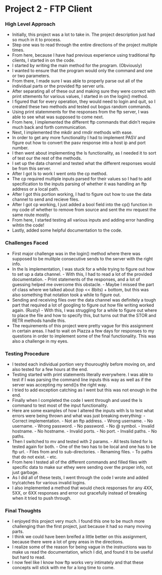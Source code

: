 # Project 2 - FTP Client

### High Level Approach
- Initially, this project was a lot to take in. The project description just had so much in it to process.
- Step one was to read through the entire directions of the project multiple times.
- From here, because I have had previous experience using traditional ftp clients, I started in on the code.
- I started by writing the main method for the program. (Obviously)
- I wanted to ensure that the program would only the command and one or two parameters.
- From there, I made sure I was able to properly parse out all of the individual parts or the provided ftp server urls.
- After separating all of these out and making sure they were correct with print sttements for various values, I started in on the login() method.
- I figured that for every operation, they would need to login and quit, so I created these two methods and tested out bogus random commands.
- Using print statemments for the responses from the ftp server, I was able to see what was supposed to come next.
- From here, I implemented the different ftp commands that didn't require much back and forth communication. 
- Next, I implemented the mkdir and rmdir methods with ease.
- In order to get any more functionality I had to implement PASV and figure out how to convert the pasv response into a host ip and port number.
- I then went about implementing the ls functionality, as I needed it to sort of test our the rest of the methods.
- I set up the data channel and tested what the different responses would be from this server.
- After I got ls to work I went onto the cp method.
- The cp required multiple inputs parsed for their values so I had to add specification to the inputs parsing of whether it was handling an ftp address or a local path.
- After I got this portion working, I had to figure out how to use the data channel to send and recieve files.
- After I got cp working, I just added a bool field into the cp() function in my code of whether to remove from source and sent the mv request the same route mostly.
- From here, I started testing all various inputs and adding error handling wihtin the code!
- Lastly, added some helpful documentation to the code.

### Challenges Faced
- First major challenge was in the login() method where there was supposed to be mulitple consecutive sends to the server with the right info. 
- In the ls implementation, I was stuck for a while trying to figure out how to set up a data channel.
        - With this, I had to read a lot of the provided documentation.
        - Print statements of the responses, and a lot of guessing helped me overcome this obstacle.
        - Maybe I missed the part of class where we talked about (top << 8bits) + bottom, but this was also something that notation took a while to figure out.
- Sending and receiving files over the data channel was definitely a tough part that required a lot of googling to figure out how file writing worked again. (Rusty)
        - With this, I was struggling for a while to figure out where to place the file and how to specify this, but turns out that the STOR and RETR methods handle this.
- The requirements of this project were pretty vague for this assignment in certain areas. I had to wait on Piazza a few days for responses to my questions in order to implement some of the final functionality. This was also a challenge in my eyes.

### Testing Procedure
- I tested each individual portion very thouroughly before moving on, and also tested for a few hours at the end.
- Testing started with print statements literally everywhere. I was able to test if I was parsing the command line inputs this way as well as if the server was accepting my send()s the right way.
- I tried to add exception catching as I went but this was not enough in the end.
- Finally when I completed the code I went through and used the ls command to test most of the input functionality.
- Here are some examples of how I altered the inputs with ls to test what errors were being thrown and what was just breaking everything:
        - Correct implementation.
        - Not an ftp address.
        - Wrong username.
        - No username.
        - Wrong password.
        - No password.
        - No @ symbol.
        - Invalid hostname.
        - No hostname.
        - Invalid ports.
        - No port.
        - Invalid paths.
        - No paths.
- Then I switched to mv and tested with 2 params.
        - All tests listed for ls tested again for both.
        - One of the two has to be local and one has to be ftp url.
        - Files from and to sub-directories.
        - Renaming files.
        - To paths that do not exist.
        - etc.
- From here I tested all of the different commands and filled files with specific data to make sur ethey were sending over the proper info, not just garbage.
- As I did all of these tests, I went through the code I wrote and added try/catches for various invalid logins.
- I also implemented a method that would check responses for any 4XX, 5XX, or 6XX responses and error out gracefully instead of breaking when it tried to push through.

### Final Thoughts
- I enjoyed this project very much. I found this one to be much more challenging than the first project, just because it had so many moving parts. 
- I think we could have been breifed a little better on this assignment, because there were a lot of grey areas in the directions.
- I realize some of the reason for being vague in the instructions was to make us read the documentation, which I did, and found it to be useful but hard to read.
- I now feel like I know how ftp works very intimately and that these concepts will stick with me for a long time to come.
